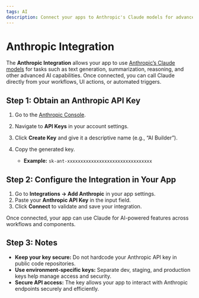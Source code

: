 ```yaml
---
tags: AI
description: Connect your apps to Anthropic's Claude models for advanced AI capabilities.
---
```

# Anthropic Integration

The **Anthropic Integration** allows your app to use [Anthropic’s Claude models](https://www.anthropic.com/claude) for tasks such as text generation, summarization, reasoning, and other advanced AI capabilities. Once connected, you can call Claude directly from your workflows, UI actions, or automated triggers.


## Step 1: Obtain an Anthropic API Key

1. Go to the [Anthropic Console](https://console.anthropic.com/).
2. Navigate to **API Keys** in your account settings.
3. Click **Create Key** and give it a descriptive name (e.g., “AI Builder”).
4. Copy the generated key.

   * **Example:** `sk-ant-xxxxxxxxxxxxxxxxxxxxxxxxxxxxxxxx`


## Step 2: Configure the Integration in Your App

1. Go to **Integrations → Add Anthropic** in your app settings.
2. Paste your **Anthropic API Key** in the input field.
3. Click **Connect** to validate and save your integration.

Once connected, your app can use Claude for AI-powered features across workflows and components.


## Step 3: Notes

* **Keep your key secure:** Do not hardcode your Anthropic API key in public code repositories.
* **Use environment-specific keys:** Separate dev, staging, and production keys help manage access and security.
* **Secure API access:** The key allows your app to interact with Anthropic endpoints securely and efficiently.


